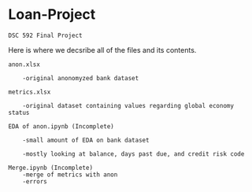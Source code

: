 # Loan-Project
    DSC 592 Final Project

Here is where we decsribe all of the files and its contents.

    anon.xlsx

        -original anonomyzed bank dataset
  
    metrics.xlsx
  
        -original dataset containing values regarding global economy status

    EDA of anon.ipynb (Incomplete)

        -small amount of EDA on bank dataset
  
        -mostly looking at balance, days past due, and credit risk code

    Merge.ipynb (Incomplete)
        -merge of metrics with anon
        -errors
